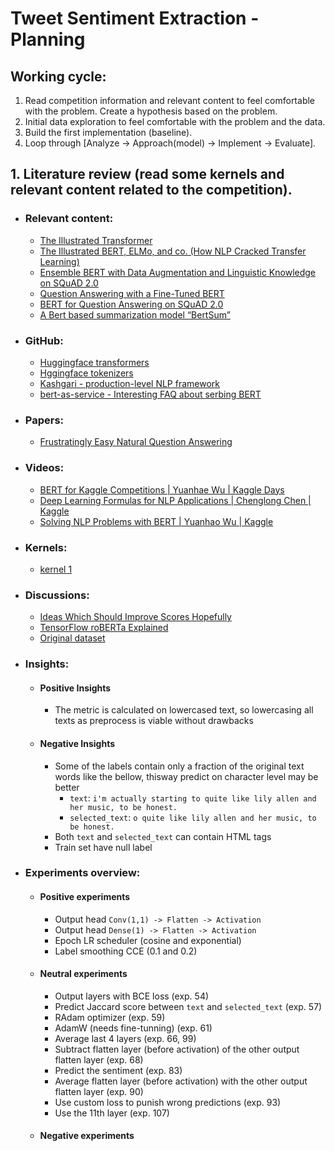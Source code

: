 # Tweet Sentiment Extraction - Planning
 
## Working cycle:
1. Read competition information and relevant content to feel comfortable with the problem. Create a hypothesis based on the problem.
2. Initial data exploration to feel comfortable with the problem and the data.
3. Build the first implementation (baseline).
4. Loop through [Analyze -> Approach(model) -> Implement -> Evaluate].

## 1. Literature review (read some kernels and relevant content related to the competition).
- ### Relevant content:
  - [The Illustrated Transformer](https://jalammar.github.io/illustrated-transformer/)
  - [The Illustrated BERT, ELMo, and co. (How NLP Cracked Transfer Learning)](https://jalammar.github.io/illustrated-bert/)
  - [Ensemble BERT with Data Augmentation and Linguistic Knowledge on SQuAD 2.0](https://web.stanford.edu/class/cs224n/posters/15845024.pdf)
  - [Question Answering with a Fine-Tuned BERT](http://mccormickml.com/2020/03/10/question-answering-with-a-fine-tuned-BERT/)
  - [BERT for Question Answering on SQuAD 2.0](https://web.stanford.edu/class/archive/cs/cs224n/cs224n.1194/reports/default/15848021.pdf)
  - [A Bert based summarization model “BertSum”](https://medium.com/lsc-psd/a-bert-based-summarization-model-bertsum-88b1fc1b3177)

- ### GitHub:
  - [Huggingface transformers](https://github.com/huggingface/transformers)
  - [Hggingface tokenizers](https://github.com/huggingface/tokenizers/tree/master/bindings/python)
  - [Kashgari - production-level NLP framework](https://github.com/BrikerMan/Kashgari)
  - [bert-as-service - Interesting FAQ about serbing BERT](https://github.com/hanxiao/bert-as-service#q-why-not-the-last-hidden-layer-why-second-to-last)

- ### Papers:
  - [Frustratingly Easy Natural Question Answering](https://arxiv.org/pdf/1909.05286.pdf)

- ### Videos:
  - [BERT for Kaggle Competitions | Yuanhae Wu | Kaggle Days](https://www.youtube.com/watch?v=jS79Y8I0DF4&t=9s)
  - [Deep Learning Formulas for NLP Applications | Chenglong Chen | Kaggle](https://www.youtube.com/watch?v=SmsAI0kLJFc&t=0s)
  - [Solving NLP Problems with BERT | Yuanhao Wu | Kaggle](https://www.youtube.com/watch?v=rQQAIJIf60s)

- ### Kernels:
  - [kernel 1]()

- ### Discussions:
  - [Ideas Which Should Improve Scores Hopefully](https://www.kaggle.com/c/tweet-sentiment-extraction/discussion/142011)
  - [TensorFlow roBERTa Explained](https://www.kaggle.com/c/tweet-sentiment-extraction/discussion/143281)
  - [Original dataset](https://www.kaggle.com/c/tweet-sentiment-extraction/discussion/145363)
 
- ### Insights:
  - #### Positive Insights
    - The metric is calculated on lowercased text, so lowercasing all texts as preprocess is viable without drawbacks
  
  - #### Negative Insights
    - Some of the labels contain only a fraction of the original text words like the bellow, thisway predict on character level may be better
      - `text`: `i'm actually starting to quite like lily allen and her music, to be honest.`
      - `selected_text`: `o quite like lily allen and her music, to be honest.`
    - Both `text` and `selected_text` can contain HTML tags
    - Train set have null label

- ### Experiments overview:
  - #### Positive experiments
    - Output head `Conv(1,1) -> Flatten -> Activation`
    - Output head `Dense(1) -> Flatten -> Activation`
    - Epoch LR scheduler (cosine and exponential)
    - Label smoothing CCE (0.1 and 0.2)
  
  - #### Neutral experiments
    - Output layers with BCE loss (exp. 54)
    - Predict Jaccard score between `text` and `selected_text` (exp. 57)
    - RAdam optimizer (exp. 59)
    - AdamW (needs fine-tunning) (exp. 61)
    - Average last 4 layers (exp. 66, 99)
    - Subtract flatten layer (before activation) of the other output flatten layer (exp. 68)
    - Predict the sentiment (exp. 83)
    - Average flatten layer (before activation) with the other output flatten layer (exp. 90)
    - Use custom loss to punish wrong predictions (exp. 93)
    - Use the 11th layer (exp. 107)
    
    
  - #### Negative experiments
